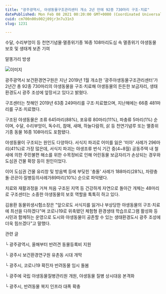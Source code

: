 ```yaml
---
title: "광주광역시, 야생동물구조관리센터 개소 2년 만에 92종 730마리 구조·치료"
datePublished: Mon Feb 08 2021 00:20:00 GMT+0000 (Coordinated Universal Time)
cuid: cm700n00s002j09jr3n7u31n3
slug: 1231

---
```



수달, 수리부엉이 등 천연기념물·멸종위기종 16종 108마리도심 속 멸종위기 야생동물 보호 및 생태계 보존 기여

말똥가리 방생

![이미지](https://cdn.hashnode.com/res/hashnode/image/upload/v1739250157135/8a6d4a5b-fe6b-4041-b6a9-7a384cc5861e.jpeg)

광주광역시 보건환경연구원은 지난 2019년 1월 개소한 '광주야생동물구조관리센터'가 2년간 총 92종 730마리의 야생동물을 구조·치료해 야생동물의 든든한 보금자리, 생태환경도시 광주 조성에 앞장서고 있다고 밝혔다.

구조센터는 첫해인 2019년 63종 249마리를 구조·치료했으며, 지난해에는 66종 481마리를 구조·치료했다.

구조된 야생동물은 조류 645마리(88%), 포유류 80마리(11%), 파충류 5마리(1%) 순이며, 수달, 수리부엉이, 독수리, 참매, 새매, 하늘다람쥐, 삵 등 천연기념루 또는 멸종위기종 동물 16종 108마리도 포함됐다.

야생동물이 구조되는 원인도 다양하다. 서식지 파괴로 어미를 잃은 '미아' 사례가 296마리(41%)로 가장 많은데, 서식지 파괴는 야생조류 번식 기간 중(4~8월) 공동주택 내 철새에 의한 주민불편 해소를 위한 수목정비로 인해 어린동물 보금자리가 손상되는 경우와 도심권 건물 확장 등이 원인이었다.

이어 도심권 건물 유리창 및 방음벽 등에 부딪힌 '충돌' 사례가 188마리(28%), 차량충돌·끈끈이·질병등의사례가89마리(10%) 순으로 파악됐다.

치료와 재활과정을 거쳐 처음 구조된 지역 등 건강하게 자연으로 돌아간 개체는 48마리로 구조센터는 소중한 야생동물의 보호 역할을 톡톡히 하고 있다.

김용환 동물위생시험소장은 "앞으로도 서식지를 잃거나 부상당한 야생동물의 구조·치료에 최선을 다하겠다"며 코로나19로 위축됐던 체험형 환경생태 학습프로그램 활성화 등 시민과 함께하는 운영으로 도시와 야생동물이 공존할 수 있는 생태환경도시 광주 조성에 더욱 힘쓰겠다"고 말했다.

관련 글

└ 광주광역시, 올해부터 반려견 동물등록비 지원

└ 광주시 보건환경연구원 유촌동 시대 개막

└ 광주시, 코로나19 확진자 반려동물 임시 돌봄

└ 광주에 국립 야생동물질병관리원 개원, 야생동물 질병 상시대응 본격화

└ 광주시, 반려동물 복지 인프라 대폭 확충